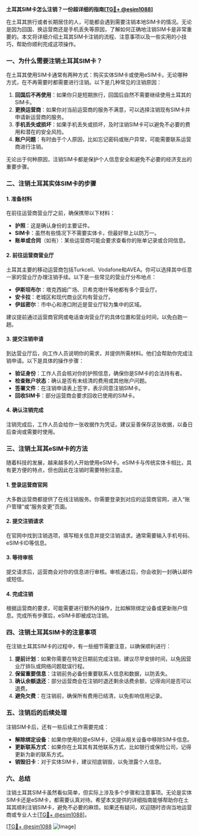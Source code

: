 **土耳其SIM卡怎么注销？一份超详细的指南[[TG💪+ @esim1088](https://t.me/s/esim1088)]**

在土耳其旅行或者长期居住的人，可能都会遇到需要注销本地SIM卡的情况。无论是因为回国、换运营商还是手机丢失等原因，了解如何正确地注销SIM卡是非常重要的。本文将详细介绍土耳其SIM卡注销的流程、注意事项以及一些实用的小技巧，帮助你顺利完成这项操作。

### 一、为什么需要注销土耳其SIM卡？

在土耳其使用SIM卡通常有两种方式：购买实体SIM卡或使用eSIM卡。无论哪种方式，在不再需要时都需要进行注销。以下是几种常见的注销原因：

1. **回国后不再使用**：如果你只是短期旅行，回国后自然不需要继续使用土耳其的SIM卡。
2. **更换运营商**：如果你对当前运营商的服务不满意，可以选择注销现有SIM卡并申请新运营商的服务。
3. **手机丢失或损坏**：如果手机丢失或损坏，及时注销SIM卡可以避免不必要的费用和潜在的安全风险。
4. **账户问题**：有时由于个人原因，比如忘记密码或账户异常，可能需要联系运营商进行注销。

无论出于何种原因，注销SIM卡都是保护个人信息安全和避免不必要的经济支出的重要步骤。

### 二、注销土耳其实体SIM卡的步骤

#### 1. 准备材料
在前往运营商营业厅之前，确保携带以下材料：
- **护照**：这是确认身份的主要证件。
- **SIM卡**：虽然有些情况下不需要实体卡，但最好带上以防万一。
- **账单或合同**（如有）：某些运营商可能会要求查看你的账单记录或合同信息。

#### 2. 前往运营商营业厅
土耳其主要的移动运营商包括Turkcell、Vodafone和AVEA。你可以选择其中任意一家的营业厅办理注销手续。以下是一些常见的营业厅分布地点：
- **伊斯坦布尔**：塔克西姆广场、贝希克塔什等地都有多个营业厅。
- **安卡拉**：老城区和现代商业区均有营业厅。
- **伊兹密尔**：市中心和港口附近是营业厅较为集中的区域。

建议提前通过运营商官网或电话查询营业厅的具体位置和营业时间，以免白跑一趟。

#### 3. 提交注销申请
到达营业厅后，向工作人员说明你的需求，并提供所需材料。他们会帮助你完成注销申请。以下是具体的操作步骤：
- **验证身份**：工作人员会核对你的护照信息，确保你是SIM卡的合法持有者。
- **检查账户状态**：确认是否有未结清的费用或其他账户问题。
- **签署文件**：在注销申请表上签字，表示同意注销SIM卡。
- **回收SIM卡**：部分运营商会要求回收已使用的SIM卡。

#### 4. 确认注销完成
注销完成后，工作人员会给你一张收据作为凭证。建议妥善保存这张收据，以备日后查询或需要时使用。

### 三、注销土耳其eSIM卡的方法

随着科技的发展，越来越多的人开始使用eSIM卡。eSIM卡与传统实体卡相比，具有更方便的特点，但也因此在注销时需要特别注意。

#### 1. 登录运营商官网
大多数运营商都提供了在线注销服务。你需要登录到对应的运营商官网，进入“账户管理”或“服务变更”页面。

#### 2. 提交注销请求
在官网中找到注销选项，填写相关信息并提交注销请求。通常需要输入手机号码、eSIM卡ID等信息。

#### 3. 等待审核
提交请求后，运营商会对你的信息进行审核。审核通过后，你会收到一封确认邮件或短信。

#### 4. 完成注销
根据运营商的要求，可能需要进行额外的操作，比如解除绑定设备或更新账户信息。完成所有步骤后，eSIM卡即被成功注销。

### 四、注销土耳其SIM卡的注意事项

在注销土耳其SIM卡的过程中，有一些细节需要注意，以确保顺利进行：

1. **提前计划**：如果你需要在特定日期前完成注销，建议尽早安排时间，以免因营业厅排队或网络问题耽误行程。
2. **保留重要信息**：注销前务必备份重要联系人信息和数据，以防丢失。
3. **确认余额退还**：部分运营商会在注销时退还剩余话费余额，记得询问是否可以退费。
4. **避免欠费**：在注销前，确保所有费用已结清，以免影响信用记录。

### 五、注销后的后续处理

注销SIM卡后，还有一些后续工作需要完成：
- **解除绑定设备**：如果你使用的是eSIM卡，记得从相关设备中移除SIM卡信息。
- **更新联系方式**：如果你在土耳其有其他联系方式，比如银行或保险公司，记得更新为新的联系方式。
- **销毁旧卡**：对于实体SIM卡，建议彻底销毁，以免泄露个人信息。

### 六、总结

注销土耳其SIM卡虽然看似简单，但实际上涉及多个步骤和注意事项。无论是实体SIM卡还是eSIM卡，都需要认真对待。希望本文提供的详细指南能够帮助你在土耳其顺利注销SIM卡，避免不必要的麻烦。如果还有疑问，欢迎随时咨询当地运营商或专业人士[[TG💪+ @esim1088](https://t.me/s/esim1088)]。

[[TG💪+ @esim1088](https://t.me/s/esim1088) ![Image](https://i.postimg.cc/4NQfJmqS/Snipaste-2025-05-13-00-14-12.png)]